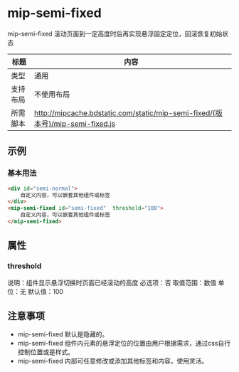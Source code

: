 # mip-semi-fixed

mip-semi-fixed 滚动页面到一定高度时后再实现悬浮固定定位，回滚恢复初始状态

标题|内容
----|----
类型|通用
支持布局|不使用布局
所需脚本|http://mipcache.bdstatic.com/static/mip-semi-fixed/{版本号}/mip-semi-fixed.js

## 示例

### 基本用法
```html
<div id="semi-normal">
    自定义内容，可以嵌套其他组件或标签
</div>
<mip-semi-fixed id="semi-fixed"  threshold="100">
    自定义内容，可以嵌套其他组件或标签
</mip-semi-fixed>
```


## 属性

### threshold

说明：组件显示悬浮切换时页面已经滚动的高度
必选项：否
取值范围：数值
单位：无
默认值：100

## 注意事项
- mip-semi-fixed 默认是隐藏的。
- mip-semi-fixed 组件内元素的悬浮定位的位置由用户根据需求，通过css自行控制位置或是样式。
- mip-semi-fixed 内部可任意修改或添加其他标签和内容，使用灵活。